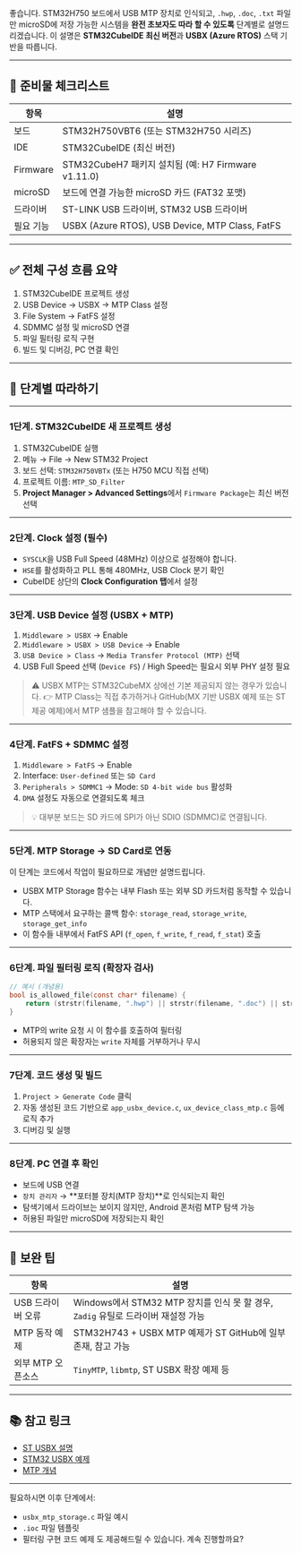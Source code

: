 좋습니다. STM32H750 보드에서 USB MTP 장치로 인식되고, `.hwp`, `.doc`, `.txt` 파일만 microSD에 저장 가능한 시스템을 **완전 초보자도 따라 할 수 있도록** 단계별로 설명드리겠습니다. 이 설명은 **STM32CubeIDE 최신 버전**과 **USBX (Azure RTOS)** 스택 기반을 따릅니다.

---

## 🔧 준비물 체크리스트

| 항목       | 설명                                              |
| -------- | ----------------------------------------------- |
| 보드       | STM32H750VBT6 (또는 STM32H750 시리즈)                |
| IDE      | STM32CubeIDE (최신 버전)                            |
| Firmware | STM32CubeH7 패키지 설치됨 (예: H7 Firmware v1.11.0)    |
| microSD  | 보드에 연결 가능한 microSD 카드 (FAT32 포맷)                |
| 드라이버     | ST-LINK USB 드라이버, STM32 USB 드라이버                |
| 필요 기능    | USBX (Azure RTOS), USB Device, MTP Class, FatFS |

---

## ✅ 전체 구성 흐름 요약

1. STM32CubeIDE 프로젝트 생성
2. USB Device → USBX → MTP Class 설정
3. File System → FatFS 설정
4. SDMMC 설정 및 microSD 연결
5. 파일 필터링 로직 구현
6. 빌드 및 디버깅, PC 연결 확인

---

## 🧭 단계별 따라하기

---

### 1단계. **STM32CubeIDE 새 프로젝트 생성**

1. STM32CubeIDE 실행
2. 메뉴 → File → New STM32 Project
3. 보드 선택: `STM32H750VBTx` (또는 H750 MCU 직접 선택)
4. 프로젝트 이름: `MTP_SD_Filter`
5. **Project Manager > Advanced Settings**에서 `Firmware Package`는 최신 버전 선택

---

### 2단계. **Clock 설정 (필수)**

* `SYSCLK`을 USB Full Speed (48MHz) 이상으로 설정해야 합니다.
* `HSE`를 활성화하고 PLL 통해 480MHz, USB Clock 분기 확인
* CubeIDE 상단의 **Clock Configuration 탭**에서 설정

---

### 3단계. **USB Device 설정 (USBX + MTP)**

1. `Middleware > USBX` → Enable
2. `Middleware > USBX > USB Device` → Enable
3. `USB Device > Class` → `Media Transfer Protocol (MTP)` 선택
4. USB Full Speed 선택 (`Device FS`) / High Speed는 필요시 외부 PHY 설정 필요

> ⚠️ USBX MTP는 STM32CubeMX 상에선 기본 제공되지 않는 경우가 있습니다.
> 👉 MTP Class는 직접 추가하거나 GitHub(MX 기반 USBX 예제 또는 ST 제공 예제)에서 MTP 샘플을 참고해야 할 수 있습니다.

---

### 4단계. **FatFS + SDMMC 설정**

1. `Middleware > FatFS` → Enable
2. Interface: `User-defined` 또는 `SD Card`
3. `Peripherals > SDMMC1` → Mode: `SD 4-bit wide bus` 활성화
4. `DMA` 설정도 자동으로 연결되도록 체크

> 💡 대부분 보드는 SD 카드에 SPI가 아닌 SDIO (SDMMC)로 연결됩니다.

---

### 5단계. **MTP Storage → SD Card로 연동**

이 단계는 코드에서 작업이 필요하므로 개념만 설명드립니다.

* USBX MTP Storage 함수는 내부 Flash 또는 외부 SD 카드처럼 동작할 수 있습니다.
* MTP 스택에서 요구하는 콜백 함수: `storage_read`, `storage_write`, `storage_get_info`
* 이 함수들 내부에서 FatFS API (`f_open`, `f_write`, `f_read`, `f_stat`) 호출

---

### 6단계. **파일 필터링 로직 (확장자 검사)**

```c
// 예시 (개념용)
bool is_allowed_file(const char* filename) {
    return (strstr(filename, ".hwp") || strstr(filename, ".doc") || strstr(filename, ".txt"));
}
```

* MTP의 write 요청 시 이 함수를 호출하여 필터링
* 허용되지 않은 확장자는 `write` 자체를 거부하거나 무시

---

### 7단계. **코드 생성 및 빌드**

1. `Project > Generate Code` 클릭
2. 자동 생성된 코드 기반으로 `app_usbx_device.c`, `ux_device_class_mtp.c` 등에 로직 추가
3. 디버깅 및 실행

---

### 8단계. **PC 연결 후 확인**

* 보드에 USB 연결
* `장치 관리자` → \*\*포터블 장치(MTP 장치)\*\*로 인식되는지 확인
* 탐색기에서 드라이브는 보이지 않지만, Android 폰처럼 MTP 탐색 가능
* 허용된 파일만 microSD에 저장되는지 확인

---

## 🧩 보완 팁

| 항목          | 설명                                                         |
| ----------- | ---------------------------------------------------------- |
| USB 드라이버 오류 | Windows에서 STM32 MTP 장치를 인식 못 할 경우, `Zadig` 유틸로 드라이버 재설정 가능 |
| MTP 동작 예제   | STM32H743 + USBX MTP 예제가 ST GitHub에 일부 존재, 참고 가능           |
| 외부 MTP 오픈소스 | `TinyMTP`, `libmtp`, ST USBX 확장 예제 등                       |

---

## 📚 참고 링크

* [ST USBX 설명](https://learn.microsoft.com/en-us/azure/rtos/usbx/)
* [STM32 USBX 예제](https://github.com/STMicroelectronics)
* [MTP 개념](https://en.wikipedia.org/wiki/Media_Transfer_Protocol)

---

필요하시면 이후 단계에서:

* `usbx_mtp_storage.c` 파일 예시
* `.ioc` 파일 템플릿
* 필터링 구현 코드 예제
  도 제공해드릴 수 있습니다. 계속 진행할까요?
